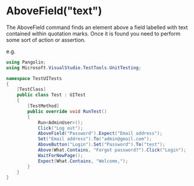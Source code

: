 # AboveField("text")



The AboveField command finds an element above a field labelled with text contained within quotation marks. Once it is found you need to perform some sort of action or assertion.

e.g.

```C#
using Pangolin;
using Microsoft.VisualStudio.TestTools.UnitTesting;

namespace TestUITests
{
    [TestClass]
    public class Test : UITest
    {
        [TestMethod]
        public override void RunTest()
        {
            Run<AdminUser>();
            Click("Log out");
            AboveField("Password").Expect("Email address");
            Set("Email address").To("admin@gmail.com");
            AboveButton("Login").Set("Password").To("test");
            Above(What.Contains, "Forgot password?").Click("Login");
            WaitForNewPage();
            Expect(What.Contains, "Welcome,");
        }
    }
}
```

